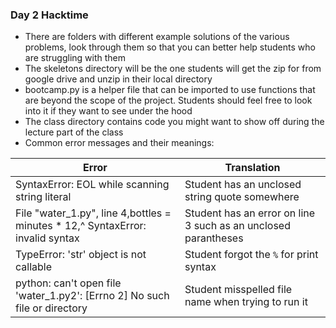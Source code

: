### Day 2 Hacktime
- There are folders with different example solutions of the various problems, look through them so that you can better help students who are struggling with them
- The skeletons directory will be the one students will get the zip for from google drive and unzip in their local directory
- bootcamp.py is a helper file that can be imported to use functions that are beyond the scope of the project.  Students should feel free to look into it if they want to see under the hood
- The class directory contains code you might want to show off during the lecture part of the class
- Common error messages and their meanings:


| Error | Translation |
| ------ | ------ |
| SyntaxError: EOL while scanning string literal | Student has an unclosed string quote somewhere |
| File "water_1.py", line 4,bottles = minutes * 12,^ SyntaxError: invalid syntax | Student has an error on line 3 such as an unclosed parantheses |
| TypeError: 'str' object is not callable | Student forgot the `%` for print syntax |
| python: can't open file 'water_1.py2': [Errno 2] No such file or directory | Student misspelled file name when trying to run it | IndexError: list index out of range | Student tried to access a list index that does not exist|